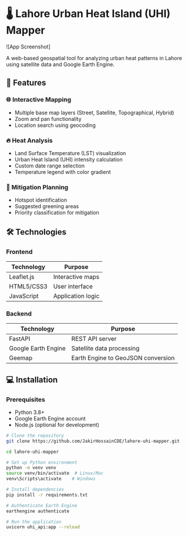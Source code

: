 # 🌡️ Lahore Urban Heat Island (UHI) Mapper

![App Screenshot]

A web-based geospatial tool for analyzing urban heat patterns in Lahore using satellite data and Google Earth Engine.

## 🚀 Features

### 🌐 Interactive Mapping
- Multiple base map layers (Street, Satellite, Topographical, Hybrid)
- Zoom and pan functionality
- Location search using geocoding

### 🔥 Heat Analysis
- Land Surface Temperature (LST) visualization
- Urban Heat Island (UHI) intensity calculation
- Custom date range selection
- Temperature legend with color gradient

### 🌿 Mitigation Planning
- Hotspot identification
- Suggested greening areas
- Priority classification for mitigation

## 🛠️ Technologies

### Frontend
| Technology | Purpose |
|------------|---------|
| Leaflet.js | Interactive maps |
| HTML5/CSS3 | User interface |
| JavaScript | Application logic |

### Backend
| Technology | Purpose |
|------------|---------|
| FastAPI | REST API server |
| Google Earth Engine | Satellite data processing |
| Geemap | Earth Engine to GeoJSON conversion |

## 💻 Installation

### Prerequisites
- Python 3.8+
- Google Earth Engine account
- Node.js (optional for development)

```bash
# Clone the repository
git clone https://github.com/JakirHossainCDE/lahore-uhi-mapper.git

cd lahore-uhi-mapper

# Set up Python environment
python -m venv venv
source venv/bin/activate  # Linux/Mac
venv\Scripts\activate    # Windows

# Install dependencies
pip install -r requirements.txt

# Authenticate Earth Engine
earthengine authenticate

# Run the application
uvicorn uhi_api:app --reload
